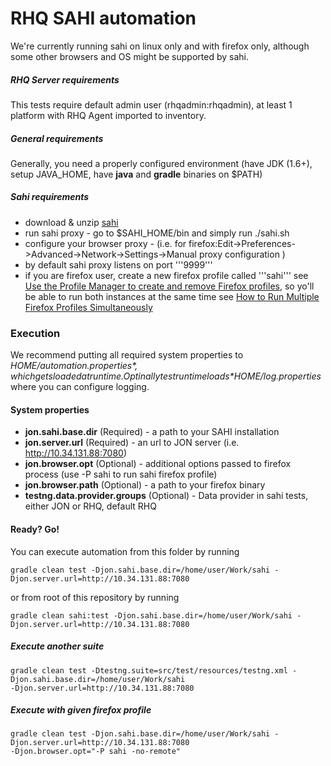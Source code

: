 # RHQ SAHI automation
We're currently running sahi on linux only and with firefox only, although some other browsers and OS might be supported by sahi.

##### RHQ Server requirements
This tests require default admin user (rhqadmin:rhqadmin), at least 1 platform with RHQ Agent imported to inventory.

##### General requirements
Generally, you need a properly configured environment (have JDK (1.6+), setup JAVA\_HOME, have **java** and **gradle** binaries  on $PATH)
 
##### Sahi requirements
* download & unzip [sahi](http://sourceforge.net/projects/sahi/files/) 
* run sahi proxy - go to $SAHI\_HOME/bin and simply run ./sahi.sh
* configure your browser proxy - (i.e. for firefox:Edit->Preferences->Advanced->Network->Settings->Manual proxy configuration )
* by default sahi proxy listens on port '''9999'''
* if you are firefox user, create a new firefox profile called '''sahi''' see [Use the Profile Manager to create and remove Firefox profiles](http://support.mozilla.org/en-US/kb/profile-manager-create-and-remove-firefox-profiles), so yo'll be able to run both instances at the same time see [How to Run Multiple Firefox Profiles Simultaneously](http://turbulentsky.com/how-to-run-multiple-firefox-profiles.html)

### Execution
  We recommend putting all required system properties to *$HOME/automation.properties*, which gets loaded at runtime. Optinally test runtime loads *$HOME/log.properties* where you can configure logging.

#### System properties
  * **jon.sahi.base.dir** (Required) - a path to your SAHI installation
  * **jon.server.url** (Required) - an url to JON server (i.e. http://10.34.131.88:7080)
  * **jon.browser.opt** (Optional) - additional options passed to firefox process (use -P sahi to run sahi firefox profile) 
  * **jon.browser.path** (Optional) - a path to your firefox binary 
  * **testng.data.provider.groups** (Optional) - Data provider in sahi tests, either JON or RHQ, default RHQ

#### Ready? Go!
  You can execute automation from this folder by running

`gradle clean test -Djon.sahi.base.dir=/home/user/Work/sahi -Djon.server.url=http://10.34.131.88:7080`

  or from root of this repository by running

  `gradle clean sahi:test -Djon.sahi.base.dir=/home/user/Work/sahi -Djon.server.url=http://10.34.131.88:7080`


##### Execute another suite
    gradle clean test -Dtestng.suite=src/test/resources/testng.xml -Djon.sahi.base.dir=/home/user/Work/sahi 
    -Djon.server.url=http://10.34.131.88:7080

##### Execute with given firefox profile
    gradle clean test -Djon.sahi.base.dir=/home/user/Work/sahi -Djon.server.url=http://10.34.131.88:7080 
    -Djon.browser.opt="-P sahi -no-remote"
